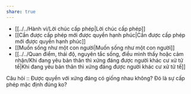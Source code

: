 ```yaml
---
share: true
---
```

- [[../../Hành vi/Lời chúc cấp phép|Lời chúc cấp phép]]
- [[Cần được cấp phép mới được quyền hạnh phúc|Cần được cấp phép mới được quyền hạnh phúc]]
- [[Muốn sống như một con người|Muốn sống như một con người]]
- [[../../Quan điểm, thái độ, nguyên tắc sống, điều mình thấy hoặc cảm nhận/Khi đang yêu bản thân thì xứng đáng được người khác cư xử tử tế|Khi đang yêu bản thân thì xứng đáng được người khác cư xử tử tế]]

Câu hỏi :: Được quyền với xứng đáng có giống nhau không? Đó là sự cấp phép mặc định đúng ko?